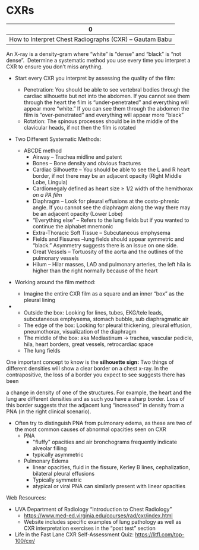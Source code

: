# CXRs
 
| 0                                                      |
|--------------------------------------------------------|
| How to Interpret Chest Radiographs (CXR) – Gautam Babu |

An X-ray is a density-gram where “white” is “dense” and “black” is “not
dense”.  Determine a systematic method you use every time you interpret
a CXR to ensure you don’t miss anything.

-   Start every CXR you interpret by assessing the quality of the film:
    -   Penetration: You should be able to see vertebral bodies through
        the cardiac silhouette but not into the abdomen. If you cannot
        see them through the heart the film is “under-penetrated” and
        everything will appear more “white.” If you can see them through
        the abdomen the film is “over-penetrated” and everything will
        appear more “black”
    -   Rotation: The spinous processes should be in the middle of the
        clavicular heads, if not then the film is rotated

-   Two Different Systematic Methods:
    -   ABCDE method
        -   Airway – Trachea midline and patent
        -   Bones – Bone density and obvious fractures
        -   Cardiac Silhouette – You should be able to see the L and R
            heart border, if not there may be an adjacent opacity (Right
            Middle Lobe, Lingula)
        -   Cardiomegaly defined as heart size
            ≥
            1/2 width of the hemithorax *on a PA film*
        -   Diaphragm – Look for pleural effusions at the costo-phrenic
            angle. If you cannot see the diaphragm along the way there
            may be an adjacent opacity (Lower Lobe)
        -   “Everything else” – Refers to the lung fields but if you
            wanted to continue the alphabet mnemonic
        -   Extra-Thoracic Soft Tissue – Subcutaneous emphysema
        -   Fields and Fissures –lung fields should appear symmetric and
            “black.” Asymmetry suggests there is an issue on one side.
        -   Great Vessels – Tortuosity of the aorta and the outlines of
            the pulmonary vessels
        -   Hilum – Hilar masses, LAD and pulmonary arteries, the left
            hila is higher than the right normally because of the heart

-   Working around the film method:
    -   Imagine the entire CXR film as a square and an inner “box” as
        the pleural lining

-   -   Outside the box: Looking for lines, tubes, EKG/tele leads,
        subcutaneous emphysema, stomach bubble, sub diaphragmatic air
    -   The edge of the box: Looking for pleural thickening, pleural
        effusion, pneumothorax, visualization of the diaphragm
    -   The middle of the box: aka Mediastinum -> trachea, vascular
        pedicle, hila, heart borders, great vessels, retrocardiac space
    -   The lung fields  

One important concept to know is the **silhouette sign:** Two things of
different densities will show a clear border on a chest x-ray. In the
contrapositive, the loss of a border you expect to see suggests there
has been

a change in density of one of the structures. For example, the heart and
the lung are different densities and as such you have a sharp border.
Loss of this border suggests that the adjacent lung “increased” in
density from a PNA (in the right clinical scenario).

-   Often try to distinguish PNA from pulmonary edema, as these are two
    of the most common causes of abnormal opacities seen on CXR
    -   PNA
        -   "fluffy" opacities and air bronchograms frequently indicate
            alveolar filling
        -   typically asymmetric
    -   Pulmonary Edema
        -   linear opacities, fluid in the fissure, Kerley B lines,
            cephalization, bilateral pleural effusions
        -   Typically symmetric
        -   atypical or viral PNA can similarly present with linear
            opacities

Web Resources:

-   UVA Department of Radiology “Introduction to Chest Radiology”
    -   https://www.med-ed.virginia.edu/courses/rad/cxr/index.html
    -   Website includes specific examples of lung pathology as well as
        CXR interpretation exercises in the “post test” section
-   Life in the Fast Lane CXR Self-Assessment Quiz:
    https://litfl.com/top-100/cxr/
